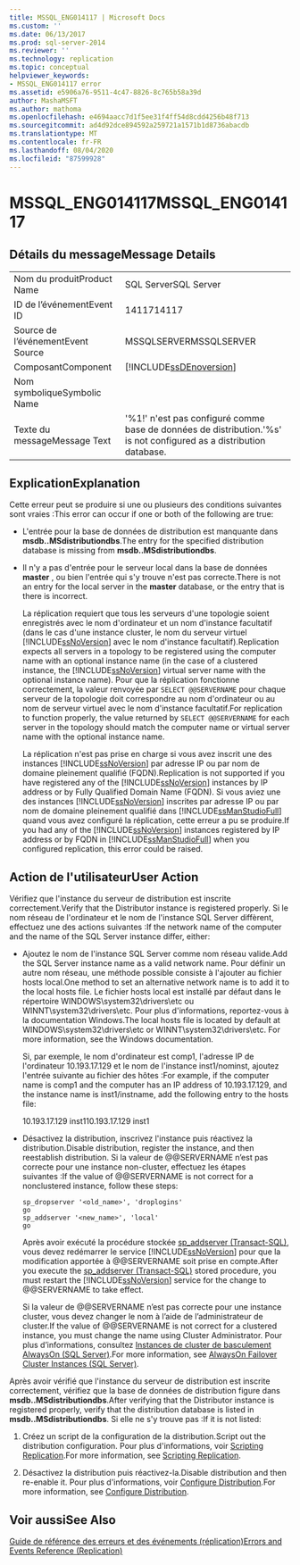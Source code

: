 ```yaml
---
title: MSSQL_ENG014117 | Microsoft Docs
ms.custom: ''
ms.date: 06/13/2017
ms.prod: sql-server-2014
ms.reviewer: ''
ms.technology: replication
ms.topic: conceptual
helpviewer_keywords:
- MSSQL_ENG014117 error
ms.assetid: e5906a76-9511-4c47-8826-8c765b58a39d
author: MashaMSFT
ms.author: mathoma
ms.openlocfilehash: e4694aacc7d1f5ee31f4ff54d8cdd4256b48f713
ms.sourcegitcommit: ad4d92dce894592a259721a1571b1d8736abacdb
ms.translationtype: MT
ms.contentlocale: fr-FR
ms.lasthandoff: 08/04/2020
ms.locfileid: "87599928"
---
```

# <a name="mssql_eng014117"></a><span data-ttu-id="e3674-102">MSSQL_ENG014117</span><span class="sxs-lookup"><span data-stu-id="e3674-102">MSSQL_ENG014117</span></span>
    
## <a name="message-details"></a><span data-ttu-id="e3674-103">Détails du message</span><span class="sxs-lookup"><span data-stu-id="e3674-103">Message Details</span></span>  
  
|||  
|-|-|  
|<span data-ttu-id="e3674-104">Nom du produit</span><span class="sxs-lookup"><span data-stu-id="e3674-104">Product Name</span></span>|<span data-ttu-id="e3674-105">SQL Server</span><span class="sxs-lookup"><span data-stu-id="e3674-105">SQL Server</span></span>|  
|<span data-ttu-id="e3674-106">ID de l’événement</span><span class="sxs-lookup"><span data-stu-id="e3674-106">Event ID</span></span>|<span data-ttu-id="e3674-107">14117</span><span class="sxs-lookup"><span data-stu-id="e3674-107">14117</span></span>|  
|<span data-ttu-id="e3674-108">Source de l’événement</span><span class="sxs-lookup"><span data-stu-id="e3674-108">Event Source</span></span>|<span data-ttu-id="e3674-109">MSSQLSERVER</span><span class="sxs-lookup"><span data-stu-id="e3674-109">MSSQLSERVER</span></span>|  
|<span data-ttu-id="e3674-110">Composant</span><span class="sxs-lookup"><span data-stu-id="e3674-110">Component</span></span>|[!INCLUDE[ssDEnoversion](../../includes/ssdenoversion-md.md)]|  
|<span data-ttu-id="e3674-111">Nom symbolique</span><span class="sxs-lookup"><span data-stu-id="e3674-111">Symbolic Name</span></span>||  
|<span data-ttu-id="e3674-112">Texte du message</span><span class="sxs-lookup"><span data-stu-id="e3674-112">Message Text</span></span>|<span data-ttu-id="e3674-113">'%1!' n'est pas configuré comme base de données de distribution.</span><span class="sxs-lookup"><span data-stu-id="e3674-113">'%s' is not configured as a distribution database.</span></span>|  
  
## <a name="explanation"></a><span data-ttu-id="e3674-114">Explication</span><span class="sxs-lookup"><span data-stu-id="e3674-114">Explanation</span></span>  
 <span data-ttu-id="e3674-115">Cette erreur peut se produire si une ou plusieurs des conditions suivantes sont vraies :</span><span class="sxs-lookup"><span data-stu-id="e3674-115">This error can occur if one or both of the following are true:</span></span>  
  
-   <span data-ttu-id="e3674-116">L'entrée pour la base de données de distribution est manquante dans **msdb..MSdistributiondbs**.</span><span class="sxs-lookup"><span data-stu-id="e3674-116">The entry for the specified distribution database is missing from **msdb..MSdistributiondbs**.</span></span>  
  
-   <span data-ttu-id="e3674-117">Il n'y a pas d'entrée pour le serveur local dans la base de données **master** , ou bien l'entrée qui s'y trouve n'est pas correcte.</span><span class="sxs-lookup"><span data-stu-id="e3674-117">There is not an entry for the local server in the **master** database, or the entry that is there is incorrect.</span></span>  
  
     <span data-ttu-id="e3674-118">La réplication requiert que tous les serveurs d'une topologie soient enregistrés avec le nom d'ordinateur et un nom d'instance facultatif (dans le cas d'une instance cluster, le nom du serveur virtuel [!INCLUDE[ssNoVersion](../../includes/ssnoversion-md.md)] avec le nom d'instance facultatif).</span><span class="sxs-lookup"><span data-stu-id="e3674-118">Replication expects all servers in a topology to be registered using the computer name with an optional instance name (in the case of a clustered instance, the [!INCLUDE[ssNoVersion](../../includes/ssnoversion-md.md)] virtual server name with the optional instance name).</span></span> <span data-ttu-id="e3674-119">Pour que la réplication fonctionne correctement, la valeur renvoyée par `SELECT @@SERVERNAME` pour chaque serveur de la topologie doit correspondre au nom d'ordinateur ou au nom de serveur virtuel avec le nom d'instance facultatif.</span><span class="sxs-lookup"><span data-stu-id="e3674-119">For replication to function properly, the value returned by `SELECT @@SERVERNAME` for each server in the topology should match the computer name or virtual server name with the optional instance name.</span></span>  
  
     <span data-ttu-id="e3674-120">La réplication n'est pas prise en charge si vous avez inscrit une des instances [!INCLUDE[ssNoVersion](../../includes/ssnoversion-md.md)] par adresse IP ou par nom de domaine pleinement qualifié (FQDN).</span><span class="sxs-lookup"><span data-stu-id="e3674-120">Replication is not supported if you have registered any of the [!INCLUDE[ssNoVersion](../../includes/ssnoversion-md.md)] instances by IP address or by Fully Qualified Domain Name (FQDN).</span></span> <span data-ttu-id="e3674-121">Si vous aviez une des instances [!INCLUDE[ssNoVersion](../../includes/ssnoversion-md.md)] inscrites par adresse IP ou par nom de domaine pleinement qualifié dans [!INCLUDE[ssManStudioFull](../../includes/ssmanstudiofull-md.md)] quand vous avez configuré la réplication, cette erreur a pu se produire.</span><span class="sxs-lookup"><span data-stu-id="e3674-121">If you had any of the [!INCLUDE[ssNoVersion](../../includes/ssnoversion-md.md)] instances registered by IP address or by FQDN in [!INCLUDE[ssManStudioFull](../../includes/ssmanstudiofull-md.md)] when you configured replication, this error could be raised.</span></span>  
  
## <a name="user-action"></a><span data-ttu-id="e3674-122">Action de l'utilisateur</span><span class="sxs-lookup"><span data-stu-id="e3674-122">User Action</span></span>  
 <span data-ttu-id="e3674-123">Vérifiez que l'instance du serveur de distribution est inscrite correctement.</span><span class="sxs-lookup"><span data-stu-id="e3674-123">Verify that the Distributor instance is registered properly.</span></span> <span data-ttu-id="e3674-124">Si le nom réseau de l'ordinateur et le nom de l'instance SQL Server diffèrent, effectuez une des actions suivantes :</span><span class="sxs-lookup"><span data-stu-id="e3674-124">If the network name of the computer and the name of the SQL Server instance differ, either:</span></span>  
  
-   <span data-ttu-id="e3674-125">Ajoutez le nom de l'instance SQL Server comme nom réseau valide.</span><span class="sxs-lookup"><span data-stu-id="e3674-125">Add the SQL Server instance name as a valid network name.</span></span> <span data-ttu-id="e3674-126">Pour définir un autre nom réseau, une méthode possible consiste à l'ajouter au fichier hosts local.</span><span class="sxs-lookup"><span data-stu-id="e3674-126">One method to set an alternative network name is to add it to the local hosts file.</span></span> <span data-ttu-id="e3674-127">Le fichier hosts local est installé par défaut dans le répertoire WINDOWS\system32\drivers\etc ou WINNT\system32\drivers\etc. Pour plus d'informations, reportez-vous à la documentation Windows.</span><span class="sxs-lookup"><span data-stu-id="e3674-127">The local hosts file is located by default at WINDOWS\system32\drivers\etc or WINNT\system32\drivers\etc. For more information, see the Windows documentation.</span></span>  
  
     <span data-ttu-id="e3674-128">Si, par exemple, le nom d'ordinateur est comp1, l'adresse IP de l'ordinateur 10.193.17.129 et le nom de l'instance inst1/nominst, ajoutez l'entrée suivante au fichier des hôtes :</span><span class="sxs-lookup"><span data-stu-id="e3674-128">For example, if the computer name is comp1 and the computer has an IP address of 10.193.17.129, and the instance name is inst1/instname, add the following entry to the hosts file:</span></span>  
  
     <span data-ttu-id="e3674-129">10.193.17.129 inst1</span><span class="sxs-lookup"><span data-stu-id="e3674-129">10.193.17.129 inst1</span></span>  
  
-   <span data-ttu-id="e3674-130">Désactivez la distribution, inscrivez l'instance puis réactivez la distribution.</span><span class="sxs-lookup"><span data-stu-id="e3674-130">Disable distribution, register the instance, and then reestablish distribution.</span></span> <span data-ttu-id="e3674-131">Si la valeur de @@SERVERNAME n’est pas correcte pour une instance non-cluster, effectuez les étapes suivantes :</span><span class="sxs-lookup"><span data-stu-id="e3674-131">If the value of @@SERVERNAME is not correct for a nonclustered instance, follow these steps:</span></span>  
  
    ```  
    sp_dropserver '<old_name>', 'droplogins'  
    go  
    sp_addserver '<new_name>', 'local'  
    go  
    ```  
  
     <span data-ttu-id="e3674-132">Après avoir exécuté la procédure stockée [sp_addserver &#40;Transact-SQL&#41;](/sql/relational-databases/system-stored-procedures/sp-addserver-transact-sql), vous devez redémarrer le service [!INCLUDE[ssNoVersion](../../includes/ssnoversion-md.md)] pour que la modification apportée à @@SERVERNAME soit prise en compte.</span><span class="sxs-lookup"><span data-stu-id="e3674-132">After you execute the [sp_addserver &#40;Transact-SQL&#41;](/sql/relational-databases/system-stored-procedures/sp-addserver-transact-sql) stored procedure, you must restart the [!INCLUDE[ssNoVersion](../../includes/ssnoversion-md.md)] service for the change to @@SERVERNAME to take effect.</span></span>  
  
     <span data-ttu-id="e3674-133">Si la valeur de @@SERVERNAME n’est pas correcte pour une instance cluster, vous devez changer le nom à l’aide de l’administrateur de cluster.</span><span class="sxs-lookup"><span data-stu-id="e3674-133">If the value of @@SERVERNAME is not correct for a clustered instance, you must change the name using Cluster Administrator.</span></span> <span data-ttu-id="e3674-134">Pour plus d’informations, consultez [Instances de cluster de basculement AlwaysOn (SQL Server)](../../sql-server/failover-clusters/windows/always-on-failover-cluster-instances-sql-server.md).</span><span class="sxs-lookup"><span data-stu-id="e3674-134">For more information, see [AlwaysOn Failover Cluster Instances (SQL Server)](../../sql-server/failover-clusters/windows/always-on-failover-cluster-instances-sql-server.md).</span></span>  
  
 <span data-ttu-id="e3674-135">Après avoir vérifié que l'instance du serveur de distribution est inscrite correctement, vérifiez que la base de données de distribution figure dans **msdb..MSdistributiondbs**.</span><span class="sxs-lookup"><span data-stu-id="e3674-135">After verifying that the Distributor instance is registered properly, verify that the distribution database is listed in **msdb..MSdistributiondbs**.</span></span> <span data-ttu-id="e3674-136">Si elle ne s'y trouve pas :</span><span class="sxs-lookup"><span data-stu-id="e3674-136">If it is not listed:</span></span>  
  
1.  <span data-ttu-id="e3674-137">Créez un script de la configuration de la distribution.</span><span class="sxs-lookup"><span data-stu-id="e3674-137">Script out the distribution configuration.</span></span> <span data-ttu-id="e3674-138">Pour plus d'informations, voir [Scripting Replication](scripting-replication.md).</span><span class="sxs-lookup"><span data-stu-id="e3674-138">For more information, see [Scripting Replication](scripting-replication.md).</span></span>  
  
2.  <span data-ttu-id="e3674-139">Désactivez la distribution puis réactivez-la.</span><span class="sxs-lookup"><span data-stu-id="e3674-139">Disable distribution and then re-enable it.</span></span> <span data-ttu-id="e3674-140">Pour plus d'informations, voir [Configure Distribution](configure-distribution.md).</span><span class="sxs-lookup"><span data-stu-id="e3674-140">For more information, see [Configure Distribution](configure-distribution.md).</span></span>  
  
## <a name="see-also"></a><span data-ttu-id="e3674-141">Voir aussi</span><span class="sxs-lookup"><span data-stu-id="e3674-141">See Also</span></span>  
 [<span data-ttu-id="e3674-142">Guide de référence des erreurs et des événements &#40;réplication&#41;</span><span class="sxs-lookup"><span data-stu-id="e3674-142">Errors and Events Reference &#40;Replication&#41;</span></span>](errors-and-events-reference-replication.md)  
  
  
